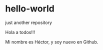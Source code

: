 # hello-world
just another repository


Hola a todos!!!

Mi nombre es Héctor, y soy nuevo en Github.
